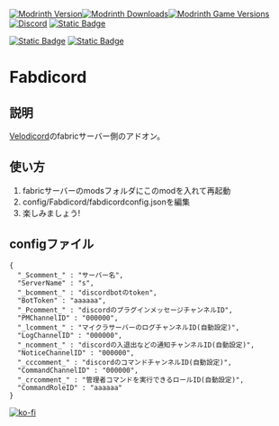 [![Modrinth Version](https://img.shields.io/modrinth/v/JLjSjB3e?logo=modrinth&color=1bd768)![Modrinth Downloads](https://img.shields.io/modrinth/dt/JLjSjB3e?logo=modrinth&color=1bd768)![Modrinth Game Versions](https://img.shields.io/modrinth/game-versions/JLjSjB3e?logo=modrinth&color=1bd768)](https://modrinth.com/mod/fabdicord)
[![Discord](https://img.shields.io/discord/1241236305741090836?logo=discord&color=5765f2)](https://discord.gg/352Cdy8MjV)
[![Static Badge](https://img.shields.io/badge/litlink-Nekozuki0509-9594f9)](https://lit.link/nekozuki0509)

[![Static Badge](https://img.shields.io/badge/github-Velodicord-blue?logo=github)](https://github.com/Nekozuki0509/Velodicord)
[![Static Badge](https://img.shields.io/badge/github-V4S4J-blue?logo=github)](https://github.com/Nekozuki0509/V4S4J)

# Fabdicord
## 説明
[Velodicord](https://modrinth.com/plugin/velodicord)のfabricサーバー側のアドオン。
## 使い方
1. fabricサーバーのmodsフォルダにこのmodを入れて再起動
1. config/Fabdicord/fabdicordconfig.jsonを編集
1. 楽しみましょう!
## configファイル
```
{
  "_Scomment_" : "サーバー名",
  "ServerName" : "s",
  "_bcomment_" : "discordbotのtoken",
  "BotToken" : "aaaaaa",
  "_Pcomment_" : "discordのプラグインメッセージチャンネルID",
  "PMChannelID" : "000000",
  "_lcomment_" : "マイクラサーバーのログチャンネルID(自動設定)",
  "LogChannelID" : "000000",
  "_ncomment_" : "discordの入退出などの通知チャンネルID(自動設定)",
  "NoticeChannelID" : "000000",
  "_cccomment_" : "discordのコマンドチャンネルID(自動設定)",
  "CommandChannelID" : "000000",
  "_crcomment_" : "管理者コマンドを実行できるロールID(自動設定)",
  "CommandRoleID" : "aaaaaa"
}
```
[![ko-fi](https://ko-fi.com/img/githubbutton_sm.svg)](https://ko-fi.com/U7U213BUNP)
